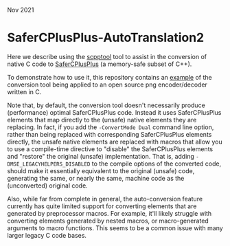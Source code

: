 Nov 2021

# SaferCPlusPlus-AutoTranslation2

Here we describe using the [scpptool](https://github.com/duneroadrunner/scpptool) tool to assist in the conversion of native C code to [SaferCPlusPlus](https://github.com/duneroadrunner/SaferCPlusPlus) (a memory-safe subset of C++).

To demonstrate how to use it, this repository contains an [example](https://github.com/duneroadrunner/SaferCPlusPlus-AutoTranslation2/tree/master/examples/lodepng) of the conversion tool being applied to an open source png encoder/decoder written in C.

Note that, by default, the conversion tool doesn't necessarily produce (performance) optimal SaferCPlusPlus code. Instead it uses SaferCPlusPlus elements that map directly to the (unsafe) native elements they are replacing. In fact, if you add the `-ConvertMode Dual` command line option, rather than being replaced with corresponding SaferCPlusPlus elements directly, the unsafe native elements are replaced with macros that allow you to use a compile-time directive to "disable" the SaferCPlusPlus elements and "restore" the original (unsafe) implementation. That is, adding `-DMSE_LEGACYHELPERS_DISABLED` to the compile options of the converted code, should make it essentially equivalent to the original (unsafe) code, generating the same, or nearly the same, machine code as the (unconverted) original code.

Also, while far from complete in general, the auto-conversion feature currently has quite limited support for converting elements that are generated by preprocessor macros. For example, it'll likely struggle with converting elements generated by nested macros, or macro-generated arguments to macro functions. This seems to be a common issue with many larger legacy C code bases. 
